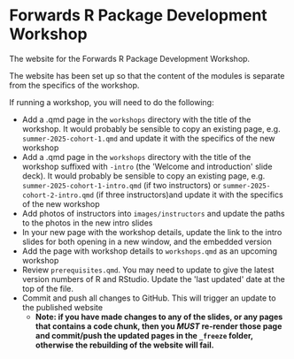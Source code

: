 # Forwards R Package Development Workshop

The website for the Forwards R Package Development Workshop.

The website has been set up so that the content of the modules is separate from the specifics of the workshop.

If running a workshop, you will need to do the following:

- Add a .qmd page in the `workshops` directory with the title of the workshop. 
  It would probably be sensible to copy an existing page, e.g. `summer-2025-cohort-1.qmd` and update it with the specifics of the new workshop
- Add a .qmd page in the `workshops` directory with the title of the workshop suffixed with `-intro` (the 'Welcome and introduction' slide deck).
  It would probably be sensible to copy an existing page, e.g. `summer-2025-cohort-1-intro.qmd` (if two instructors) or `summer-2025-cohort-2-intro.qmd` (if three instructors)and update it with the specifics of the new workshop
- Add photos of instructors into `images/instructors` and update the paths to the photos in the new intro slides
- In your new page with the workshop details, update the link to the intro slides for both opening in a new window, and the embedded version
- Add the page with workshop details to `workshops.qmd` as an upcoming workshop
- Review `prerequisites.qmd`. You may need to update to give the latest version numbers of R and RStudio. Update the 'last updated' date at the top of the file.
- Commit and push all changes to GitHub. This will trigger an update to the published website
  - **Note: if you have made changes to any of the slides, or any pages that contains a code chunk, then you *MUST* re-render those page and commit/push the updated pages in the `_freeze` folder, otherwise the rebuilding of the website will fail.**